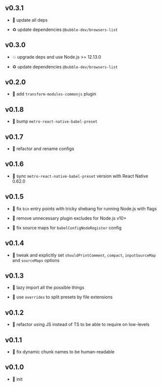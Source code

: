 ## v0.3.1

* 🐞 update all deps

* ♻️ update dependencies `@bubble-dev/browsers-list`

## v0.3.0

* 💥 upgrade deps and use Node.js >= 12.13.0

* ♻️ update dependencies `@bubble-dev/browsers-list`

## v0.2.0

* 🌱 add `transform-modules-commonjs` plugin

## v0.1.8

* 🐞 bump `metro-react-native-babel-preset`

## v0.1.7

* 🐞 refactor and rename configs

## v0.1.6

* 🐞 sync `metro-react-native-babel-preset` version with React Native 0.62.0

## v0.1.5

* 🐞 fix `bin` entry points with tricky shebang for running Node.js with flags

* 🐞 remove unnecessary plugin excludes for Node.js v10+

* 🐞 fix source maps for `babelConfigNodeRegister` config

## v0.1.4

* 🐞 tweak and explicitly set `shouldPrintComment`, `compact`, `inputSourceMap` and `sourceMaps` options

## v0.1.3

* 🐞 lazy import all the possible things

* 🐞 use `overrides` to split presets by file extensions

## v0.1.2

* 🐞 refactor using JS instead of TS to be able to require on low-levels

## v0.1.1

* 🐞 fix dynamic chunk names to be human-readable

## v0.1.0

* 🐣 init
